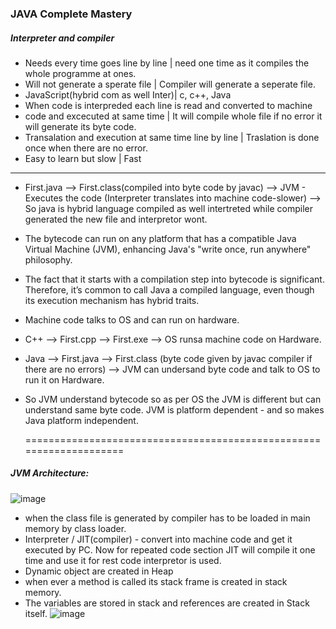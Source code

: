 ### JAVA Complete Mastery  
##### Interpreter              and          compiler  
- Needs every time goes line by line  | need one time as it compiles the whole programme at ones.  
- Will not generate a sperate file    | Compiler will generate a seperate file.  
- JavaScript(hybrid com as well Inter)| c, c++, Java  
- When code is interpreded each line is read and converted to machine  
- code and excecuted at same time | It will compile whole file if no error it will generate its byte code.  
- Transalation and execution at same time line by line | Traslation is done once when there are no error.  
- Easy to learn but slow | Fast  
-----------------------------------  

- First.java  --> First.class(compiled into byte code by javac) --> JVM - Executes the code (Interpreter translates into machine code-slower) --> So java is hybrid language compiled as well intertreted while compiler generated the new file and interpretor wont.  

- The bytecode can run on any platform that has a compatible Java Virtual Machine (JVM), enhancing Java's "write once, run anywhere" philosophy.  

- The fact that it starts with a compilation step into bytecode is significant. Therefore, it’s common to call Java a compiled language, even though its execution mechanism has hybrid traits.  

- Machine code talks to OS and can run on hardware.  
- C++ --> First.cpp --> First.exe --> OS runsa machine code on Hardware.  
- Java -->  First.java --> First.class (byte code given by javac compiler if there are no errors) --> JVM can undersand byte code and talk to OS to run it on Hardware.  
- So JVM understand bytecode so as per OS the JVM is different but can understand same byte code. JVM is platform dependent - and so makes Java platform independent.  

  ====================================================================  
##### JVM Architecture:  
![image](https://github.com/user-attachments/assets/73178936-2199-4388-8e61-c02d889c7a1e)  
 
- when the class file is generated by compiler has to be loaded in main memory by class loader.
- Interpreter / JIT(compiler) - convert into machine code and get it executed by PC. Now for repeated code section JIT will compile it one time and use it for rest code interpretor is used.  
- Dynamic object are created in Heap
- when ever a method is called its stack frame is created in stack memory.  
- The variables are stored in stack and references are created in Stack itself.
![image](https://github.com/user-attachments/assets/5a8f043e-db08-49b5-9165-46f5e949dd84)  



